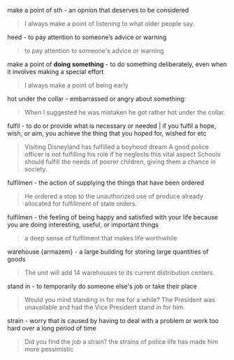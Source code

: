 make a point of sth - an opnion that deserves to be considered
> I always make a point of listening to what older people say.

heed - to pay attention to someone’s advice or warning
> to pay attention to someone's advice or warning

make a point of **doing something** - to do something deliberately, even when it involves making a special effort
> I always make a point of being early

hot under the collar - embarrassed or angry about something:
> When I suggested he was mistaken he got rather hot under the collar.

fulfil -  to do or provide what is necessary or needed | if you fulfil a hope, wish, or aim, you achieve the thing that you hoped for, wished for etc
> Visiting Disneyland has fulfilled a boyhood dream
> A good police officer is not fulfilling his role if he neglects this vital aspect
> Schools should fulfill the needs of poorer children, giving them a chance in society.

fulfilmen - the action of supplying the things that have been ordered
> He ordered a stop to the unauthorized use of produce already allocated for fulfillment of state orders.

fulfilmen - the feeling of being happy and satisfied with your life because you are doing interesting, useful, or important things
> a deep sense of fulfilment that makes life worthwhile

warehouse {armazem} - a large building for storing large quantities of goods
> The unit will add 14 warehouses to its current distribution centers.

stand in - to temporarily do someone else's job or take their place
> Would you mind standing in for me for a while?
> The President was unavailable and had the Vice President stand in for him.

strain -  worry that is caused by having to deal with a problem or work too hard over a long period of time 
> Did you find the job a strain?
> the strains of police life has made him more pessimistic
